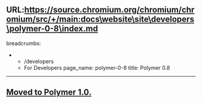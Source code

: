 URL:https://source.chromium.org/chromium/chromium/src/+/main:docs\website\site\developers\polymer-0-8\index.md
---
breadcrumbs:
- - /developers
  - For Developers
page_name: polymer-0-8
title: Polymer 0.8
---

## [Moved to Polymer 1.0.](/developers/polymer-1-0)
